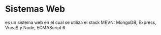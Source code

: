 # Sistemas Web
es un sistema web en el cual se utiliza el stack MEVN: MongoDB, Express, VueJS y Node, ECMAScript 6
